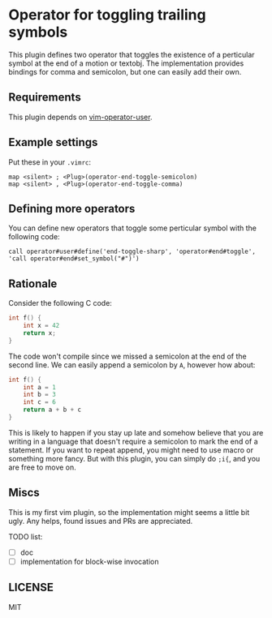 Operator for toggling trailing symbols
================================================

This plugin defines two operator that toggles the existence of a perticular symbol at the end of a motion or textobj. The implementation provides bindings for comma and semicolon, but one can easily add their own.

Requirements
----------------------

This plugin depends on [vim-operator-user](https://github.com/kana/vim-operator-user).

Example settings
----------------------

Put these in your `.vimrc`:

```vim
map <silent> ; <Plug>(operator-end-toggle-semicolon)
map <silent> , <Plug>(operator-end-toggle-comma)
```

Defining more operators
----------------------

You can define new operators that toggle some perticular symbol with the following code:

```vim
call operator#user#define('end-toggle-sharp', 'operator#end#toggle', 'call operator#end#set_symbol("#")')
```

Rationale
----------------------

Consider the following C code:
```C
int f() {
    int x = 42
    return x;
}
```

The code won't compile since we missed a semicolon at the end of the second line. We can easily append a semicolon by `A`, however how about:

```C
int f() {
    int a = 1
    int b = 3
    int c = 6
    return a + b + c
}
```

This is likely to happen if you stay up late and somehow believe that you are writing in a language that doesn't require a semicolon to mark the end of a statement. If you want to repeat append, you might need to use macro or something more fancy. But with this plugin, you can simply do `;i{`, and you are free to move on.

Miscs
----------------------

This is my first vim plugin, so the implementation might seems a little bit ugly. Any helps, found issues and PRs are appreciated.

TODO list:
- [ ] doc
- [ ] implementation for block-wise invocation

LICENSE
----------------------

MIT
